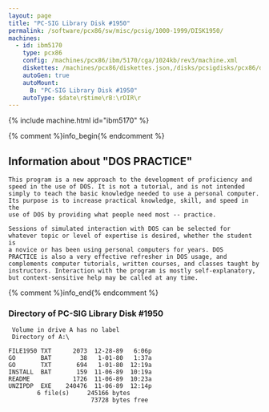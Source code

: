 ```yaml
---
layout: page
title: "PC-SIG Library Disk #1950"
permalink: /software/pcx86/sw/misc/pcsig/1000-1999/DISK1950/
machines:
  - id: ibm5170
    type: pcx86
    config: /machines/pcx86/ibm/5170/cga/1024kb/rev3/machine.xml
    diskettes: /machines/pcx86/diskettes.json,/disks/pcsigdisks/pcx86/diskettes.json
    autoGen: true
    autoMount:
      B: "PC-SIG Library Disk #1950"
    autoType: $date\r$time\rB:\rDIR\r
---
```


{% include machine.html id="ibm5170" %}

{% comment %}info_begin{% endcomment %}

## Information about "DOS PRACTICE"

    This program is a new approach to the development of proficiency and
    speed in the use of DOS. It is not a tutorial, and is not intended
    simply to teach the basic knowledge needed to use a personal computer.
    Its purpose is to increase practical knowledge, skill, and speed in the
    use of DOS by providing what people need most -- practice.
    
    Sessions of simulated interaction with DOS can be selected for
    whatever topic or level of expertise is desired, whether the student is
    a novice or has been using personal computers for years. DOS
    PRACTICE is also a very effective refresher in DOS usage, and
    complements computer tutorials, written courses, and classes taught by
    instructors. Interaction with the program is mostly self-explanatory,
    but context-sensitive help may be called at any time.
{% comment %}info_end{% endcomment %}


### Directory of PC-SIG Library Disk #1950

     Volume in drive A has no label
     Directory of A:\

    FILE1950 TXT      2073  12-28-89   6:06p
    GO       BAT        38   1-01-80   1:37a
    GO       TXT       694   1-01-80  12:19a
    INSTALL  BAT       159  11-06-89  10:19a
    README            1726  11-06-89  10:23a
    UNZIPDP  EXE    240476  11-06-89  12:14p
            6 file(s)     245166 bytes
                           73728 bytes free
